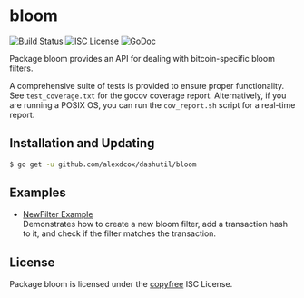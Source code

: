 bloom
=====

[![Build Status](http://img.shields.io/travis/alexdcox/dashutil.svg)](https://travis-ci.org/alexdcox/dashutil)
[![ISC License](http://img.shields.io/badge/license-ISC-blue.svg)](http://copyfree.org)
[![GoDoc](http://img.shields.io/badge/godoc-reference-blue.svg)](http://godoc.org/github.com/alexdcox/dashutil/bloom)

Package bloom provides an API for dealing with bitcoin-specific bloom filters.

A comprehensive suite of tests is provided to ensure proper functionality. See
`test_coverage.txt` for the gocov coverage report. Alternatively, if you are running a POSIX OS, you can run
the `cov_report.sh` script for a real-time report.

## Installation and Updating

```bash
$ go get -u github.com/alexdcox/dashutil/bloom
```

## Examples

* [NewFilter Example](http://godoc.org/github.com/alexdcox/dashutil/bloom#example-NewFilter)  
  Demonstrates how to create a new bloom filter, add a transaction hash to it, and check if the filter matches the
  transaction.

## License

Package bloom is licensed under the [copyfree](http://copyfree.org) ISC License.
